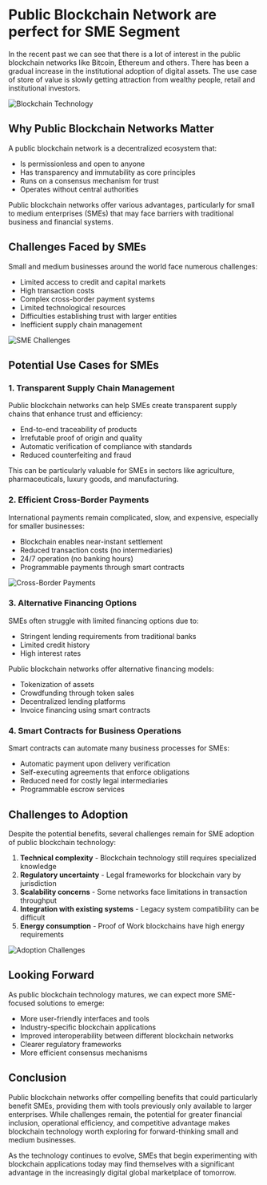 # Public Blockchain Network are perfect for SME Segment

In the recent past we can see that there is a lot of interest in the public blockchain networks like Bitcoin, Ethereum and others. There has been a gradual increase in the institutional adoption of digital assets. The use case of store of value is slowly getting attraction from wealthy people, retail and institutional investors.

![Blockchain Technology](/Images/Blog/blockchain-sme-1.jpeg)

## Why Public Blockchain Networks Matter

A public blockchain network is a decentralized ecosystem that:
- Is permissionless and open to anyone
- Has transparency and immutability as core principles
- Runs on a consensus mechanism for trust
- Operates without central authorities

Public blockchain networks offer various advantages, particularly for small to medium enterprises (SMEs) that may face barriers with traditional business and financial systems.

## Challenges Faced by SMEs

Small and medium businesses around the world face numerous challenges:

- Limited access to credit and capital markets
- High transaction costs
- Complex cross-border payment systems
- Limited technological resources
- Difficulties establishing trust with larger entities
- Inefficient supply chain management

![SME Challenges](/Images/Blog/blockchain-sme-2.jpeg)

## Potential Use Cases for SMEs

### 1. Transparent Supply Chain Management

Public blockchain networks can help SMEs create transparent supply chains that enhance trust and efficiency:

- End-to-end traceability of products
- Irrefutable proof of origin and quality
- Automatic verification of compliance with standards
- Reduced counterfeiting and fraud

This can be particularly valuable for SMEs in sectors like agriculture, pharmaceuticals, luxury goods, and manufacturing.

### 2. Efficient Cross-Border Payments

International payments remain complicated, slow, and expensive, especially for smaller businesses:

- Blockchain enables near-instant settlement
- Reduced transaction costs (no intermediaries)
- 24/7 operation (no banking hours)
- Programmable payments through smart contracts

![Cross-Border Payments](/Images/Blog/blockchain-sme-3.jpeg)

### 3. Alternative Financing Options

SMEs often struggle with limited financing options due to:
- Stringent lending requirements from traditional banks
- Limited credit history
- High interest rates

Public blockchain networks offer alternative financing models:
- Tokenization of assets
- Crowdfunding through token sales
- Decentralized lending platforms
- Invoice financing using smart contracts

### 4. Smart Contracts for Business Operations

Smart contracts can automate many business processes for SMEs:
- Automatic payment upon delivery verification
- Self-executing agreements that enforce obligations
- Reduced need for costly legal intermediaries
- Programmable escrow services

## Challenges to Adoption

Despite the potential benefits, several challenges remain for SME adoption of public blockchain technology:

1. **Technical complexity** - Blockchain technology still requires specialized knowledge
2. **Regulatory uncertainty** - Legal frameworks for blockchain vary by jurisdiction
3. **Scalability concerns** - Some networks face limitations in transaction throughput
4. **Integration with existing systems** - Legacy system compatibility can be difficult
5. **Energy consumption** - Proof of Work blockchains have high energy requirements

![Adoption Challenges](/Images/Blog/blockchain-sme-4.jpeg)

## Looking Forward

As public blockchain technology matures, we can expect more SME-focused solutions to emerge:

- More user-friendly interfaces and tools
- Industry-specific blockchain applications
- Improved interoperability between different blockchain networks
- Clearer regulatory frameworks
- More efficient consensus mechanisms

## Conclusion

Public blockchain networks offer compelling benefits that could particularly benefit SMEs, providing them with tools previously only available to larger enterprises. While challenges remain, the potential for greater financial inclusion, operational efficiency, and competitive advantage makes blockchain technology worth exploring for forward-thinking small and medium businesses.

As the technology continues to evolve, SMEs that begin experimenting with blockchain applications today may find themselves with a significant advantage in the increasingly digital global marketplace of tomorrow.
